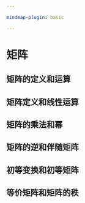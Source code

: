 ```yaml
---

mindmap-plugin: basic

---
```

# 矩阵

## 矩阵的定义和运算

## 矩阵定义和线性运算

## 矩阵的乘法和幂

## 矩阵的逆和伴随矩阵

## 初等变换和初等矩阵

## 等价矩阵和矩阵的秩
